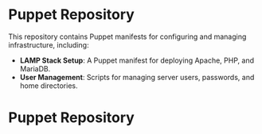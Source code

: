 # Puppet Repository

This repository contains Puppet manifests for configuring and managing infrastructure, including:

- **LAMP Stack Setup**: A Puppet manifest for deploying Apache, PHP, and MariaDB.
- **User Management**: Scripts for managing server users, passwords, and home directories.
# Puppet Repository
